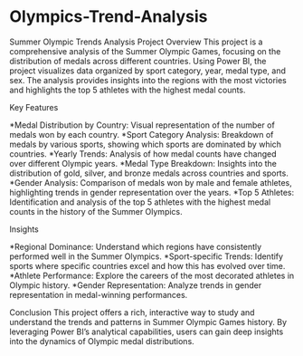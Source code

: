 # Olympics-Trend-Analysis
Summer Olympic Trends Analysis
Project Overview
This project is a comprehensive analysis of the Summer Olympic Games, focusing on the distribution of medals across different countries. Using Power BI, the project visualizes data organized by sport category, year, medal type, and sex. The analysis provides insights into the regions with the most victories and highlights the top 5 athletes with the highest medal counts.

Key Features

*Medal Distribution by Country: Visual representation of the number of medals won by each country.
*Sport Category Analysis: Breakdown of medals by various sports, showing which sports are dominated by which countries.
*Yearly Trends: Analysis of how medal counts have changed over different Olympic years.
*Medal Type Breakdown: Insights into the distribution of gold, silver, and bronze medals across countries and sports.
*Gender Analysis: Comparison of medals won by male and female athletes, highlighting trends in gender representation over the years.
*Top 5 Athletes: Identification and analysis of the top 5 athletes with the highest medal counts in the history of the Summer Olympics.

Insights

*Regional Dominance: Understand which regions have consistently performed well in the Summer Olympics.
*Sport-specific Trends: Identify sports where specific countries excel and how this has evolved over time.
*Athlete Performance: Explore the careers of the most decorated athletes in Olympic history.
*Gender Representation: Analyze trends in gender representation in medal-winning performances.

Conclusion
This project offers a rich, interactive way to study and understand the trends and patterns in Summer Olympic Games history. By leveraging Power BI’s analytical capabilities, users can gain deep insights into the dynamics of Olympic medal distributions.
